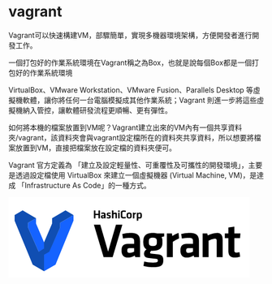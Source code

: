 # vagrant

Vagrant可以快速構建VM，部驟簡單，實現多機器環境架構，方便開發者進行開發工作。

一個打包好的作業系統環境在Vagrant稱之為Box，也就是說每個Box都是一個打包好的作業系統環境

VirtualBox、VMware Workstation、VMware Fusion、Parallels Desktop 等虛擬機軟體，讓你將任何一台電腦模擬成其他作業系統；Vagrant 則進一步將這些虛擬機納入管控，讓軟體研發流程更順暢、更有彈性。

如何將本機的檔案放置到VM呢？Vagrant建立出來的VM內有一個共享資料夾/vagrant，該資料夾會與vagrant設定檔所在的資料夾共享資料，所以想要將檔案放置到VM，直接把檔案放在設定檔的資料夾便可。

Vagrant 官方定義為 「建立及設定輕量性、可重覆性及可攜性的開發環境」，主要是透過設定檔使用 VirtualBox 來建立一個虛擬機器 (Virtual Machine, VM)，是達成 「Infrastructure As Code」的一種方式。

![alt text](logo.PNG "HashiCorp Vagrant")